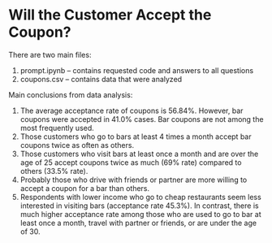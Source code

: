 # Will the Customer Accept the Coupon?

There are two main files:
1)	prompt.ipynb – contains requested code and answers to all questions
2)	coupons.csv – contains data that were analyzed 

Main conclusions from data analysis:
1)	The average acceptance rate of coupons is 56.84%. However, bar coupons were accepted in 41.0% cases. Bar coupons are not among the most frequently used.
2)	Those customers who go to bars at least 4 times a month accept bar coupons twice as often as others. 
3)	Those customers who visit bars at least once a month and are over the age of 25 accept coupons twice as much (69% rate) compared to others (33.5% rate).
4)	Probably those who drive with friends or partner are more willing to accept a coupon for a bar than others.
5)	Respondents with lower income who go to cheap restaurants seem less interested in visiting bars (acceptance rate 45.3%). In contrast, there is much higher acceptance rate among those who are used to go to bar at least once a month, travel with partner or friends, or are under the age of 30.
